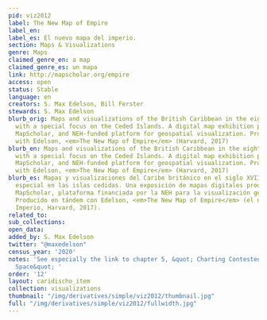 ```yaml
---
pid: viz2012
label: The New Map of Empire
label_en:
label_es: El nuevo mapa del imperio.
section: Maps & Visualizations
genre: Maps
claimed_genre_en: a map
claimed_genre_es: un mapa
link: http://mapscholar.org/empire
access: open
status: Stable
language: en
creators: S. Max Edelson, Bill Ferster
stewards: S. Max Edelson
blurb_orig: Maps and visualizations of the British Caribbean in the eighteenth century,
  with a special focus on the Ceded Islands. A digital map exhibition produced on
  MapScholar, and NEH-funded platform for geospatial visualization. Produced in tandem
  with Edelson, <em>The New Map of Empire</em> (Harvard, 2017)
blurb_en: Maps and visualizations of the British Caribbean in the eighteenth century,
  with a special focus on the Ceded Islands. A digital map exhibition produced on
  MapScholar, and NEH-funded platform for geospatial visualization. Produced in tandem
  with Edelson, <em>The New Map of Empire</em> (Harvard, 2017)
blurb_es: Mapas y visualizaciones del Caribe británico en el siglo XVIII, con un enfoque
  especial en las islas cedidas. Una exposición de mapas digitales producida en la
  MapScholar, plataforma financiada por la NEH para la visualización geoespacial.
  Producido en tándem con Edelson, <em>The New Map of Empire</em> (el nuevo Mapa del
  Imperio, Harvard, 2017).
related_to:
sub_collections:
open_data:
added_by: S. Max Edelson
twitter: "@maxedelson"
census_year: '2020'
notes: 'See especially the link to chapter 5, &quot; Charting Contested Caribbean
  Space&quot; '
order: '12'
layout: caridischo_item
collection: visualizations
thumbnail: "/img/derivatives/simple/viz2012/thumbnail.jpg"
full: "/img/derivatives/simple/viz2012/fullwidth.jpg"
---
```

